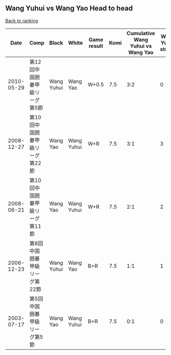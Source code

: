 ## Wang Yuhui vs Wang Yao Head to head

[Back to ranking](../../index.md)




| **Date** | **Comp** | **Black** | **White** | **Game result** | **Komi** | **Cumulative Wang Yuhui vs Wang Yao** | **Wang Yuhui streak** | **Wang Yao streak** | 
| --- | --- | --- | --- | --- | --- | --- | --- | --- |
| 2010-05-29 | 第12回中国囲碁甲級リーグ第5節 | Wang Yuhui | Wang Yao | W+0.5 | 7.5 | 3:2 | 0 | 1 | 
| 2008-12-27 | 第10回中国囲碁甲級リーグ第22節 | Wang Yao | Wang Yuhui | W+R | 7.5 | 3:1 | 3 | 0 | 
| 2008-06-21 | 第10回中国囲碁甲級リーグ第11節 | Wang Yao | Wang Yuhui | W+R | 7.5 | 2:1 | 2 | 0 | 
| 2006-12-23 | 第8回中国囲碁甲級リーグ第22節 | Wang Yuhui | Wang Yao | B+R | 7.5 | 1:1 | 1 | 0 | 
| 2003-07-17 | 第5回中国囲碁甲級リーグ第5節 | Wang Yao | Wang Yuhui | B+R | 7.5 | 0:1 | 0 | 1 |




